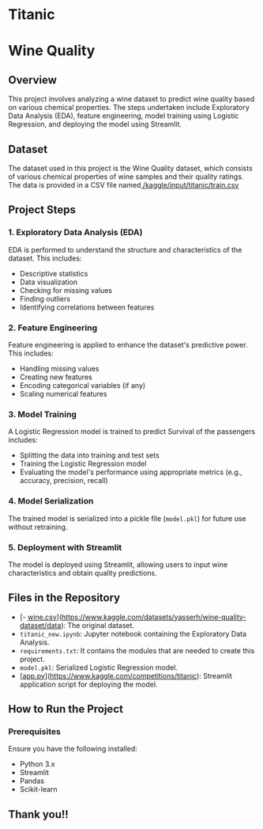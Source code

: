 # Titanic
# Wine Quality

## Overview
This project involves analyzing a wine dataset to predict wine quality based on various chemical properties. The steps undertaken include Exploratory Data Analysis (EDA), feature engineering, model training using Logistic Regression, and deploying the model using Streamlit.

## Dataset
The dataset used in this project is the Wine Quality dataset, which consists of various chemical properties of wine samples and their quality ratings. The data is provided in a CSV file named[ /kaggle/input/titanic/train.csv
](https://www.kaggle.com/datasets/yasserh/wine-quality-dataset/data)
## Project Steps

### 1. Exploratory Data Analysis (EDA)
EDA is performed to understand the structure and characteristics of the dataset. This includes:
- Descriptive statistics
- Data visualization
- Checking for missing values
- Finding outliers
- Identifying correlations between features

### 2. Feature Engineering
Feature engineering is applied to enhance the dataset's predictive power. This includes:
- Handling missing values
- Creating new features
- Encoding categorical variables (if any)
- Scaling numerical features

### 3. Model Training
A Logistic Regression model is trained to predict Survival of the passengers includes:
- Splitting the data into training and test sets
- Training the Logistic Regression model
- Evaluating the model's performance using appropriate metrics (e.g., accuracy, precision, recall)

### 4. Model Serialization
The trained model is serialized into a pickle file (`model.pkl`) for future use without retraining.

### 5. Deployment with Streamlit
The model is deployed using Streamlit, allowing users to input wine characteristics and obtain quality predictions.

## Files in the Repository
- [- [wine.csv](https://www.kaggle.com/datasets/yasserh/wine-quality-dataset/data)](https://www.kaggle.com/datasets/yasserh/wine-quality-dataset/data): The original dataset.
- `titanic_new.ipynb`: Jupyter notebook containing the Exploratory Data Analysis.
- `requirements.txt`: It contains the modules that are needed to create this project.
- `model.pkl`: Serialized Logistic Regression model.
- [[app.py](https://wine-qulity-4ja5kkfv5stfkjhfp9ghff.streamlit.app/)](https://www.kaggle.com/competitions/titanic): Streamlit application script for deploying the model.

## How to Run the Project

### Prerequisites
Ensure you have the following installed:
- Python 3.x
- Streamlit
- Pandas
- Scikit-learn

## Thank you!!
